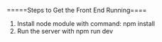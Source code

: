 =====Steps to Get the Front End Running====

1. Install node module with command: npm install
2. Run the server with npm run dev
